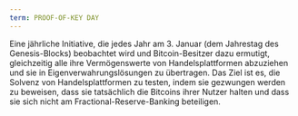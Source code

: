 ```yaml
---
term: PROOF-OF-KEY DAY
---
```


Eine jährliche Initiative, die jedes Jahr am 3. Januar (dem Jahrestag des Genesis-Blocks) beobachtet wird und Bitcoin-Besitzer dazu ermutigt, gleichzeitig alle ihre Vermögenswerte von Handelsplattformen abzuziehen und sie in Eigenverwahrungslösungen zu übertragen. Das Ziel ist es, die Solvenz von Handelsplattformen zu testen, indem sie gezwungen werden zu beweisen, dass sie tatsächlich die Bitcoins ihrer Nutzer halten und dass sie sich nicht am Fractional-Reserve-Banking beteiligen.